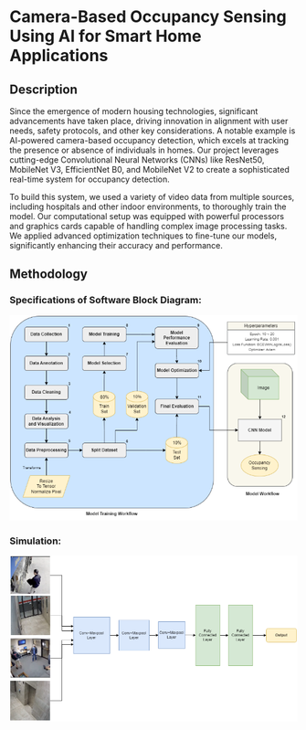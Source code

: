 # Camera-Based Occupancy Sensing Using AI for Smart Home Applications

## Description
Since the emergence of modern housing technologies, significant advancements have taken place, driving innovation in alignment with user needs, safety protocols, and other key considerations. A notable example is AI-powered camera-based occupancy detection, which excels at tracking the presence or absence of individuals in homes. Our project leverages cutting-edge Convolutional Neural Networks (CNNs) like ResNet50, MobileNet V3, EfficientNet B0, and MobileNet V2 to create a sophisticated real-time system for occupancy detection.

To build this system, we used a variety of video data from multiple sources, including hospitals and other indoor environments, to thoroughly train the model. Our computational setup was equipped with powerful processors and graphics cards capable of handling complex image processing tasks. We applied advanced optimization techniques to fine-tune our models, significantly enhancing their accuracy and performance.



## Methodology

### Specifications of Software Block Diagram:
![Model Workflow](Images/block-diagram.png)


### Simulation:
![Detailed Interface](Images/simulation.png)

